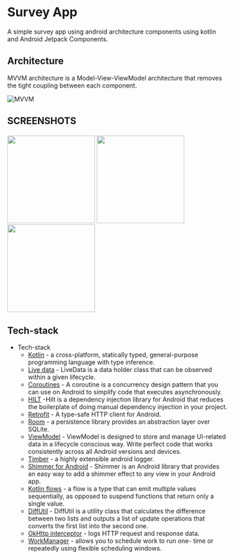 
# Survey App  
A simple survey app using android architecture components using kotlin and Android Jetpack Components.
  
## Architecture 
MVVM architecture is a Model-View-ViewModel architecture that removes the tight coupling between each component.  
  
![MVVM](https://user-images.githubusercontent.com/14147462/118546931-545ca300-b761-11eb-9400-275023a5cdd2.png)  
  
  
## SCREENSHOTS <p float="left">    
<p>
  <img src="https://user-images.githubusercontent.com/14147462/129536335-bf2359d6-be97-4427-99fd-a9e1103d25fd.jpeg" width="200" />    
  <img src="https://user-images.githubusercontent.com/14147462/129536543-832cf500-25de-4ea7-9538-5db29054fc93.jpeg" width="200" />    
  <img src="https://user-images.githubusercontent.com/14147462/129536642-eae74918-2336-4895-91c3-0bc23369ee65.jpeg" width="200" />    
</p>    
  
 
  
## Tech-stack  
  
* Tech-stack  
  * [Kotlin](https://kotlinlang.org/) - a cross-platform, statically typed, general-purpose programming language with type inference.  
  * [Live data](https://kotlinlang.org/) - LiveData is a data holder class that can be observed within a given lifecycle.  
  * [Coroutines](https://kotlinlang.org/docs/reference/coroutines-overview.html) - A coroutine is a concurrency design pattern that you can use on Android to simplify code that executes asynchronously.  
  * [HILT](https://developer.android.com/training/dependency-injection/hilt-android) -Hilt is a dependency injection library for Android that reduces the boilerplate of doing manual dependency injection in your project.   
  * [Retrofit](https://square.github.io/retrofit/) - A type-safe HTTP client for Android.  
  * [Room](https://developer.android.com/topic/libraries/architecture/room) - a persistence library provides an abstraction layer over SQLite.  
  * [ViewModel](https://developer.android.com/topic/libraries/architecture/viewmodel) - ViewModel is designed to store and manage UI-related data in a lifecycle conscious way. Write perfect code that works consistently across all Android versions and devices.  
  * [Timber](https://github.com/JakeWharton/timber) - a highly extensible android logger.  
  * [Shimmer for Android](https://facebook.github.io/shimmer-android/) - Shimmer is an Android library that provides an easy way to add a shimmer effect to any view in your Android app.  
  * [Kotlin flows](https://developer.android.com/kotlin/flow) - a flow is a type that can emit multiple values sequentially, as opposed to suspend functions that return only a single value.   
  * [DiffUtil](https://developer.android.com/reference/androidx/recyclerview/widget/DiffUtil) - DiffUtil is a utility class that calculates the difference between two lists and outputs a list of update operations that converts the first list into the second one.
  * [OkHttp interceptor](https://square.github.io/okhttp/interceptors/) - logs HTTP request and response data.
  * [WorkManager](https://developer.android.com/topic/libraries/architecture/workmanager) - allows you to schedule work to run one- time or repeatedly using flexible scheduling windows.  